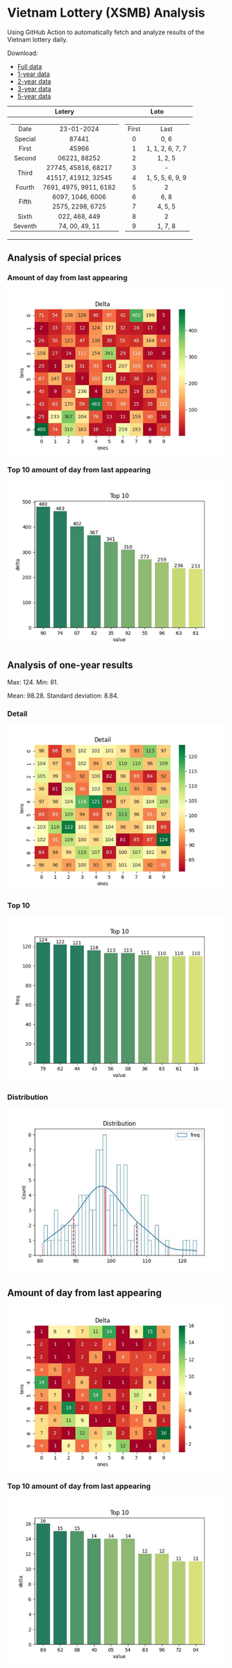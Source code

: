 # Vietnam Lottery (XSMB) Analysis

Using GitHub Action to automatically fetch and analyze results of the Vietnam lottery daily.

Download:

* [Full data](https://raw.githubusercontent.com/khiemdoan/vietnam-lottery-xsmb-analysis/main/results/xsmb.csv)
* [1-year data](https://raw.githubusercontent.com/khiemdoan/vietnam-lottery-xsmb-analysis/main/results/xsmb_1_year.csv)
* [2-year data](https://raw.githubusercontent.com/khiemdoan/vietnam-lottery-xsmb-analysis/main/results/xsmb_2_year.csv)
* [3-year data](https://raw.githubusercontent.com/khiemdoan/vietnam-lottery-xsmb-analysis/main/results/xsmb_3_year.csv)
* [5-year data](https://raw.githubusercontent.com/khiemdoan/vietnam-lottery-xsmb-analysis/main/results/xsmb_5_year.csv)

| Lotery      | Loto |
| :-----------: | :-----------: |
| <table><tr><td>Date</td><td>23-01-2024</td></tr><tr><td>Special</td><td>87441</td></tr><tr><td>First</td><td>45966</td></tr><tr><td>Second</td><td>06221, 88252</td></tr><tr><td rowspan="2">Third</td><td>27745, 45816, 68217</td></tr><tr><td>41517, 41912, 32545</td></tr><tr><td>Fourth</td><td>7691, 4975, 9911, 6182</td></tr><tr><td rowspan="2">Fifth</td><td>6097, 1046, 6006</td></tr><tr><td>2575, 2298, 6725</td></tr><tr><td>Sixth</td><td>022, 468, 449</td></tr><tr><td>Seventh</td><td>74, 00, 49, 11</td></tr></table> | <table><tr><td>First</td><td>Last</td></tr><tr><td>0</td><td>0, 6</td></tr><tr><td>1</td><td>1, 1, 2, 6, 7, 7</td></tr><tr><td>2</td><td>1, 2, 5</td></tr><tr><td>3</td><td>-</td></tr><tr><td>4</td><td>1, 5, 5, 6, 9, 9</td></tr><tr><td>5</td><td>2</td></tr><tr><td>6</td><td>6, 8</td></tr><tr><td>7</td><td>4, 5, 5</td></tr><tr><td>8</td><td>2</td></tr><tr><td>9</td><td>1, 7, 8</td></tr></table> |


<h2>Analysis of special prices</h2>

<h3>Amount of day from last appearing</h3>

![Delta](images/special_delta.jpg)

<h3>Top 10 amount of day from last appearing</h3>

![Delta top 10](images/special_delta_top_10.jpg)

<h2>Analysis of one-year results</h2>

Max: 124. Min: 81.

Mean: 98.28. Standard deviation: 8.84.

<h3>Detail</h3>

![Detail](images/heatmap.jpg)

<h3>Top 10</h3>

![Top 10](images/top-10.jpg)

<h3>Distribution</h3>

![Distribution](images/distribution.jpg)

<h2>Amount of day from last appearing</h2>

![Delta](images/delta.jpg)

<h3>Top 10 amount of day from last appearing</h3>

![Delta top 10](images/delta_top_10.jpg)